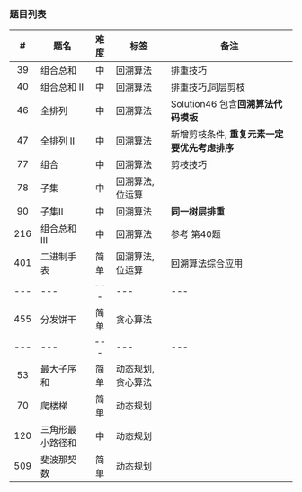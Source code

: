 
### 题目列表

|  #   | 题名  | 难度  | 标签  | 备注  |  
|  :----:  | ----  | :----:  | ----  | ----  |
| 39  | 组合总和 | 中 | 回溯算法  | 排重技巧|
| 40  | 组合总和 II | 中 | 回溯算法  | 排重技巧,同层剪枝|
| 46  | 全排列 | 中 | 回溯算法  | Solution46 包含**回溯算法代码模板**|
| 47  | 全排列 II | 中 | 回溯算法  | 新增剪枝条件, **重复元素一定要优先考虑排序**|
| 77 | 组合  | 中 | 回溯算法 | 剪枝技巧 |
| 78 | 子集  | 中 | 回溯算法,位运算 |  |
| 90 | 子集II  | 中 | 回溯算法 | **同一树层排重** |
| 216  | 组合总和 III | 中 | 回溯算法  | 参考 第40题 |
| 401  | 二进制手表 | 简单 | 回溯算法,位运算  | 回溯算法综合应用 |
| ---  | --- | --- | ---  | --- |
| 455  | 分发饼干 | 简单 | 贪心算法  |  |
| ---  | --- | --- | ---  | --- |
| 53  | 最大子序和 | 简单 | 动态规划,贪心算法  |  |
| 70  | 爬楼梯 | 简单 | 动态规划  |  |
| 120  | 三角形最小路径和 | 中 | 动态规划  | |
| 509  | 斐波那契数 | 简单 | 动态规划  |  |
